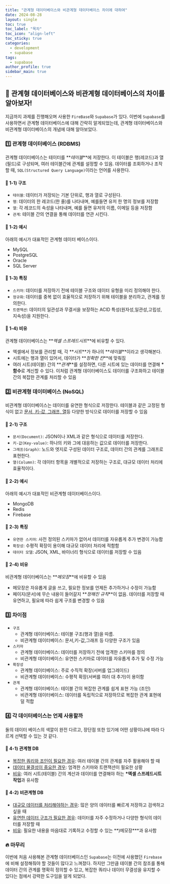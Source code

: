 ```yaml
---
title: "관계형 데이터베이스와 비관계형 데이터베이스 차이에 대하여"
date: 2024-08-28
layout: single
toc: true
toc_label: "목차"
toc_icon: "align-left"
toc_sticky: true
categories:
  - development
  - supabase
tags:
  - supabase
author_profile: true
sidebar_main: true
---
```


## :ledger: 관계형 데이터베이스와 비관계형 데이터베이스의 차이를 알아보자!

지금까지 과제를 진행해오며 사용한 `FireBase`와 `Supabase`가 있다. 이번에 `Supabase`를 사용하면서 관계형 데이터베이스에 대해 간략히 알게되었는데, 관계형 데이터베이스와 비관계형 데이터베이스의 개념에 대해 알아보았다.

### :one: 관계형 데이터베이스 (RDBMS)

관계형 데이터베이스는 테이터를 **_테이블_**에 저장한다. 이 테이블은 행(레코드)과 열(필드)로 구성되며, 여러 테이블간에 관계를 설정할 수 있음. 데이터를 조회하거나 조작할 때, `SQL(Structured Query Language)`이라는 언어를 사용한다.

#### :pushpin: 1-1) 구조

- `테이블`: 데이터가 저장되는 기본 단위로, 행과 열로 구성된다.
- `행`: 데이터의 한 레코드(한 줄)를 나타내며, 예를들면 유저 한 명의 정보를 저장함
- `열`: 각 레코드의 속성을 나타내며, 예를 들면 유저의 이름, 이메일 등을 저장함
- `관계`: 테이블 간의 연결을 통해 데이터를 연관 시킨다.

#### :pushpin: 1-2) 예시

아래의 예시가 대표적인 관계형 데이터 베이스이다.

- MySQL
- PostgreSQL
- Oracle
- SQL Server

#### :pushpin: 1-3) 특징

- `스키마`: 데이터를 저장하기 전에 테이블 구조와 데이터 유형을 미리 정의해야 한다.
- `정규화`: 데이터를 중복 없이 효율적으로 저장하기 위해 테이블을 분리하고, 관계를 정의한다.
- `트랜잭션`: 데이터의 일관성과 무결서을 보장하는 ACID 특성(원자성,일관성,고립성,지속성)을 지원한다.

#### :pushpin: 1-4) 비유

관계형 데이터베이스는 **_엑셀 스프레드시트_**에 비유할 수 있다.

- 엑셀에서 정보를 관리할 때, 각 **_시트_**가 하나의 **_테이블_**이라고 생각해본다.
- 시트에는 행과 열이 있어서, 데이터가 **_정확한 칸_**에 맞춰짐
- 여러 시트(테이블) 간의 **_관계_**를 설정하면, 다른 시트에 있는 데이터를 연결해 **\*함수**로 계신할 수 있다. 이처럼 관계형 데이터베이스도 데이터를 구조화하고 테이블 간의 복잡한 관계를 처리할 수 있음

### :two: 비관계형 데이터베이스 (NoSQL)

비관계형 데이터베이스는 데이터를 유연한 형식으로 저장한다. 테이블과 같은 고정된 형식이 없고 <u>문서, 키-값, 그래프, 열</u>등 다양한 방식으로 데이터를 저장할 수 있음

#### :pushpin: 2-1) 구조

- `문서(Document)`: JSON이나 XML과 같은 형식으로 데이터를 저장한다.
- `키-값(Key-value)`: 하나의 키와 그에 대응하는 값으로 데이터를 저장한다.
- `그래프(Graph)`: 노드와 엣지로 구성된 데이터 구조로, 데이터 간의 관계를 그래프로 표현한다.
- `열(Column)`: 각 데이터 항목을 개별적으로 저장하는 구조로, 대규모 데이터 처리에 효율적이다.

#### :pushpin: 2-2) 예시

아래의 예시가 대표적인 비관계형 데이터베이스이다.

- MongoDB
- Redis
- Firebase

#### :pushpin: 2-3) 특징

- `유연한 스키마`: 사전 정의된 스키마가 없어서 데이터를 자유롭게 추가 변경이 가능함
- `확장성`: 수평적 확장이 용이해 대규모 데이터 처리에 적함함
- `데이터 모델`: JSON, XML, 바이너리 형식으로 데이터를 저장할 수 있음

#### :pushpin: 2-4) 비유

비관계형 데이터베이스는 **_메모장_**에 비유할 수 있음

- 메모장은 자유롭게 글을 쓰고, 필요한 정보를 언제든 추가하거나 수정이 가능함
- 페이지(문서)에 무슨 내용이 들어갈지 **_정해진 규칙_**이 없음. 데이터를 저장할 때 유연하고, 필요에 따라 쉽게 구조를 변경할 수 있음

### :three: 차이점

- `구조`
  - 관계형 데이터베이스: 테이블 구조(행과 열)을 따름.
  - 비관계형 데이터베이스: 문서,키-값,그래프 등 다양한 구조가 있음
- `스키마`
  - 관계형 데이터베이스: 데이터를 저장하기 전에 엄격한 스키마를 정의
  - 비관계형 데이터베이스: 유연한 스키마로 데이터를 자유롭게 추가 및 수정 가능
- `확장성`
  - 관계형 데이터베이스: 주로 수직적 확장(서버를 업그레이드)
  - 비관계형 데이터베이스: 수평적 확장(서버를 여러 대 추가)이 용이함
- `관계`
  - 관계형 데이터베이스: 테이블 간의 복잡한 관계를 쉽게 표현 가능 (조인)
  - 비관계형 데이터베이스: 데이터를 독립적으로 저장하므로 복잡한 관계 표현에 덜 적합

### :four: 각 데이터베이스는 언제 사용할까

둘의 데이터 베이스의 색깔이 완전 다르고, 장단점 또한 있기에 어떤 상황이냐에 따라 다르게 선택할 수 있는 것 같다.

#### :pushpin: 4-1) 관계형 DB

- <u>복잡한 쿼리와 조인이 필요한 경우</u>: 여러 테이블 간의 관계를 자주 활용해야 할 때
- <u>데이터 물결성이 중요한 경우</u>: 엄격한 스키마와 트랜잭션이 필요한 상황
- <u>비유</u>: 여러 시트(테이블) 간의 계산과 데이터를 연결해야 하는 **\*엑셀 스프레드시트 작업**과 유사함

#### :pushpin: 4-2) 비관계형 DB

- <u>대규모 데이터를 처리해야하는 경우</u>: 많은 양의 데이터를 빠르게 저장하고 검색하고 싶을 때
- <u>유연한 데이터 구조가 필요한 경우</u>: 데이터를 자주 수정하거나 다양한 형식의 데이터를 저장할 때
- <u>비유</u>: 필요한 내용을 마음대로 기록하고 수정할 수 있는 **)메모장\***과 유사함

### :fire: 마무리

이번에 처음 사용해본 관계형 데이터베이스인 `Supabase`는 이전에 사용했던 `Firebase`에 비해 설정해줘야 할 것들이 많다고 느껴졌다. 하지만 그만큼 테이블 간의 참조를 통해 데이터 간의 관계를 명확히 정의할 수 있고, 복잡한 쿼리나 데이터 무결성을 유지할 수 있다는 점에서 강력한 도구임을 알게 되었다.
